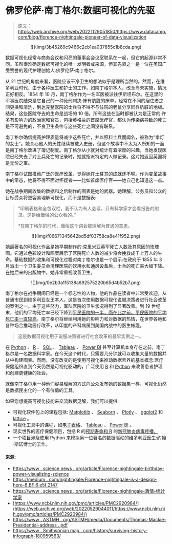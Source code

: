 # 佛罗伦萨·南丁格尔:数据可视化的先驱

> 原文：<https://web.archive.org/web/20221129051850/https://www.datacamp.com/blog/florence-nightingale-pioneer-of-data-visualization>

<center>![](img/3b45269c9466c2cb1ea037855c1b8cda.png)</center>

数据可视化经常与商务会议和闪亮的董事会会议室联系在一起，但它的起源非常不同。虽然很难确定数据可视化的唯一发明者或来源，但其先驱之一是一位在英国广受赞誉的现代护理创始人:佛罗伦萨·南丁格尔。

从 21 世纪的角度来看，医院应该干净卫生的想法似乎是理所当然的。然而，在维多利亚时代，由于各种医生和护士的工作，如南丁格尔本人，改革尚未实施，情况正好相反。1854 年 10 月，南丁格尔作为一名军医被派往伊斯坦布尔。在这里的军事医院结束是它自己的一种死刑判决:床有肮脏的床单，经常在不同的居住者之间更换和清洗，到达完整医院的士兵将不得不与住院的老鼠分享同样肮脏的地板。结果，这些医院夺去的生命是战场的 10 倍。所有这些在当时都被认为是正常的:许多有影响力的政治家和官员，包括英格兰的首席医疗官，都认为传染病导致的死亡是不可避免的，不良卫生条件与这些死亡之间没有联系。

南丁格尔确信提高护理质量将减少这些死亡，并以照料士兵而闻名，被称为“拿灯的女士”。她关心他人的天性继续被载入史册，但这个故事中不太为人所知的一面是南丁格尔改进了簿记制度。南丁格尔从小就对统计有着浓厚的兴趣，当她发现医院已经失去了对士兵死亡的记录时，她就指派特定的人做记录。这对她返回英国将是无价之宝。

南丁格尔试图推动广泛的医疗改革，觉得她在土耳其的成就还不够。作为变革故事中的常态，她将不得不面对怀疑者——比如首席医疗官——她自己也知道这一点。

她在战争期间收集的数据和之后制作的图表是她的武器。她理解，公务员和公众的目标受众将更容易理解可视化，而不是数据表:

> “印刷表格和全包双栏，我不认为有人会读。只有科学家才会看报告的附录。这是给庸俗的公众看的。”
> 
> *在南丁格尔的时代，庸俗这个词会被理解为普通的意思。

<center>![](img/f06671345642bd5df03758ca8e41f952.png)</center>

她最著名的可视化作品是她早期制作的:克里米亚英军死亡人数及其原因的玫瑰图。它通过色彩设计和图案展示了医院死亡人数的减少将会挽救成千上万人的生命。基础数据的收集和可视化过程对南丁格尔也是一个启示:在政府于 1855 年 3 月派出一个卫生委员会清理医院的饮用水和通风设备后，士兵的死亡率大幅下降。在她后来的出版物中，她非常重视改善卫生。

<center>![](img/0e2b3a1f5138a692575220b65d4b52b7.png)</center>

南丁格尔在战争期间已经是一个标志性的人物，他的作品在读者中非常受欢迎，从普通市民到维多利亚女王本人。这是首次使用数据可视化说服决策者进行社会改革的案例之一。由于这些努力，军队医院的卫生状况得到了显著改善。到 19 世纪末，他们的平均死亡率已经下降到[平民医院的一半，而在此之前，平民医院的平均死亡率一直较高](https://web.archive.org/web/20220529044011/https://www.astmh.org/ASTMH/media/Documents/Thomas-Mackie-Presidential-Address.pdf)。南丁格尔将继续利用她的影响力和对数据的热情，在世界各地和各种场合推动医疗改革，从印度的产科病房到美国内战中的医生帐篷。

> 这是数据可视化用于说服决策者进行社会改革的最早实例之一。

在 [Python](https://web.archive.org/web/20220529044011/https://www.datacamp.com/courses/intro-to-python-for-data-science) 、 [R](https://web.archive.org/web/20220529044011/https://www.datacamp.com/courses/free-introduction-to-r) 、 [SQL](https://web.archive.org/web/20220529044011/https://www.datacamp.com/courses/introduction-to-sql) 、 [Tableau](https://web.archive.org/web/20220529044011/https://www.datacamp.com/courses/introduction-to-tableau) 、 [Power BI](https://web.archive.org/web/20220529044011/https://www.datacamp.com/courses/introduction-to-power-bi) 甚至计算机本身存在之前，南丁格尔是一名数据科学家。在今天这个时代，只需要几分钟就可以收集大量的数据并从中构建图表。然而，没有改变的是使用可视化来推动数据素养的基本概念:医疗保健组织直到今天仍然是可视化驱动的，广泛使用 [R](https://web.archive.org/web/20220529044011/https://www.datacamp.com/courses/designing-and-analyzing-clinical-trials-in-r) 和 [Python](https://web.archive.org/web/20220529044011/https://www.datacamp.com/courses/biomedical-image-analysis-in-python) 来改善患者护理和创建更健康的社会。

就像南丁格尔用一种他们容易理解的方式向公众发布她的数据集一样，可视化仍然是数据民主化的一个有价值的工具。

如果您想提高可视化技能来交流数据见解，我们可以提供:

*   可视化软件包上的课程包括: [Matplotlib](https://web.archive.org/web/20220529044011/https://www.datacamp.com/courses/introduction-to-data-visualization-with-matplotlib) 、 [Seaborn](https://web.archive.org/web/20220529044011/https://www.datacamp.com/courses/introduction-to-data-visualization-with-seaborn) 、 [Plotly](https://web.archive.org/web/20220529044011/https://www.datacamp.com/courses/introduction-to-data-visualization-with-plotly-in-python) 、 [ggplot2](https://web.archive.org/web/20220529044011/https://www.datacamp.com/courses/introduction-to-data-visualization-with-ggplot2) 和 [lattice](https://web.archive.org/web/20220529044011/https://www.datacamp.com/courses/data-visualization-with-lattice-in-r) 。
*   可视化工具中的课程，如[电子表格](https://web.archive.org/web/20220529044011/https://www.datacamp.com/courses/data-visualization-in-spreadsheets)、 [Tableau](https://web.archive.org/web/20220529044011/https://www.datacamp.com/courses/introduction-to-tableau) 、 [Power BI](https://web.archive.org/web/20220529044011/https://www.datacamp.com/courses/introduction-to-power-bi) 。
*   现实世界的医疗保健项目，包括 R 的[预期寿命和 R](https://web.archive.org/web/20220529044011/https://www.datacamp.com/projects/166) 的[新冠肺炎病毒传播。](https://web.archive.org/web/20220529044011/https://www.datacamp.com/projects/870)
*   一个[项目](https://web.archive.org/web/20220529044011/https://www.datacamp.com/projects/132)涉及使用 Python 来模拟另一位著名的数据驱动的维多利亚医生:约翰·斯诺博士的工作。

#### 来源:

*   [https://www . science news . org/article/Florence-nightingale-birthday-power-visualizing-science](https://web.archive.org/web/20220529044011/https://www.sciencenews.org/article/florence-nightingale-birthday-power-visualizing-science)
*   [https://medium . com/nightingale/Florence-nightingale-is-a-design-hero-8 BF 6 e5f 2147](https://web.archive.org/web/20220529044011/https://medium.com/nightingale/florence-nightingale-is-a-design-hero-8bf6e5f2147)
*   [https://www . science news . org/article/Florence-nightingale-激情-统计学家](https://web.archive.org/web/20220529044011/https://www.sciencenews.org/article/florence-nightingale-passionate-statistician)
*   [https://www.ncbi.nlm.nih.gov/pmc/articles/PMC2920984/](https://web.archive.org/web/20220529044011/https://www.ncbi.nlm.nih.gov/pmc/articles/PMC2920984/)
*   [https://www . ASTMH . org/ASTMH/media/Documents/Thomas-Mackie-Presidential-address . pdf](https://web.archive.org/web/20220529044011/https://www.astmh.org/ASTMH/media/Documents/Thomas-Mackie-Presidential-Address.pdf)
*   [https://www . Smithsonian mag . com/history/surviving-history-infograph-180959563/](https://web.archive.org/web/20220529044011/https://www.smithsonianmag.com/history/surprising-history-infographic-180959563/)